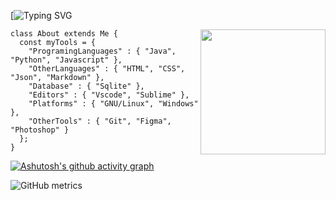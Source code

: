 [![Typing SVG](https://readme-typing-svg.demolab.com?font=Roboto+Mono&pause=1000&color=fd8c73&width=435&lines=Hi%2C+I'm+Bedirhan+Ugur;I'm+a+Creative+Developer.+;I'm+interested+in+Computer+Art.)
 
<img src="https://thumbs.gfycat.com/TanDapperBorderterrier.webp" alt="" width="200" height="200" align="right">

```
class About extends Me { 
  const myTools = {  
    "ProgramingLanguages" : { "Java", "Python", "Javascript" },
    "OtherLanguages" : { "HTML", "CSS", "Json", "Markdown" },
    "Database" : { "Sqlite" },
    "Editors" : { "Vscode", "Sublime" },
    "Platforms" : { "GNU/Linux", "Windows" },
    "OtherTools" : { "Git", "Figma", "Photoshop" }
  };
}
```
 
[![Ashutosh's github activity graph](https://activity-graph.herokuapp.com/graph?username=bedirxanugur&bg_color=22272e&color=ffffff&line=fd8c73&point=ebebeb&area=true&hide_border=true)](https://github.com/ashutosh00710/github-readme-activity-graph)
 
![GitHub metrics](https://metrics.lecoq.io/bedirxanugur)  


 
 

 
